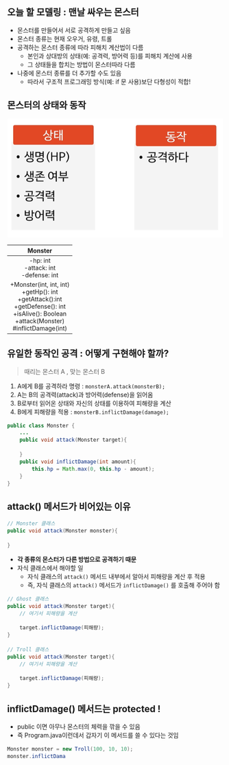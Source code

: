## 오늘 할 모델링 : 맨날 싸우는 몬스터

- 몬스터를 만들어서 서로 공격하게 만들고 싶음
- 몬스터 종류는 현재 오우거, 유령, 트롤
- 공격하는 몬스터 종류에 따라 피해치 계산법이 다름
  - 본인과 상대방의 상태(예: 공격력, 방어력 등)를 피해치 계산에 사용
  - 그 상태들을 합치는 방법이 몬스터따라 다름
- 나중에 몬스터 종류를 더 추가할 수도 있음
  - 따라서 구조적 프로그래밍 방식(예: if 문 사용)보단 다형성이 적합!

## 몬스터의 상태와 동작

![image-20211222095755014](https://raw.githubusercontent.com/yeonnex/image-server/main/img/image-20211222095755014.png)

|                           Monster                            |
| :----------------------------------------------------------: |
|        -hp: int<br />-attack: int<br />-defense: int         |
| +Monster(int, int, int)<br />+getHp(): int<br />+getAttack():int<br />+getDefense(): int<br />+isAlive(): Boolean<br />+attack(Monster)<br />#inflictDamage(int) |

## 유일한 동작인 공격 : 어떻게 구현해야 할까?

> 때리는 몬스터 A , 맞는 몬스터 B

1. A에게 B를 공격하라 명령 : `monsterA.attack(monsterB);`
2. A는 B의 공격력(attack)과 방어력(defense)을 읽어옴
3. B로부터 읽어온 상태와 자신의 상태를 이용하여 피해량을 계산
4. B에게 피해량을 적용 : `monsterB.inflictDamage(damage);`

```java
public class Monster {
    ...
    public void attack(Monster target){
        
    }
    public void inflictDamage(int amount){
        this.hp = Math.max(0, this.hp - amount);
    }
}
```

## attack() 메서드가 비어있는 이유

```java
// Monster 클래스
public void attack(Monster monster){
    
}
```

- **각 종류의 몬스터가 다른 방법으로 공격하기 때문**
- 자식 클래스에서 해야할 일
  - 자식 클래스의 `attack()` 메서드 내부에서 알아서 피해량을 계산 후 적용
  - 즉, 자식 클래스의 `attack()` 메서드가 `inflictDamage()` 를 호출해 주어야 함

```java
// Ghost 클래스
public void attack(Monster target){
    // 여기서 피해량을 계산
    
    target.inflictDamage(피해량);
}

// Troll 클래스
public void attack(Monster target){
    // 여기서 피해량을 계산
    
    target.inflictDamage(피해량);
}
```

## inflictDamage() 메서드는 protected !

- public 이면 아무나 몬스터의 체력을 깎을 수 있음
- 즉 Program.java이런데서 갑자기 이 메서드를 쓸 수 있다는 것임

```java
Monster monster = new Troll(100, 10, 10);
monster.inflictDama
```

